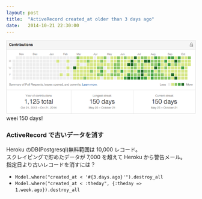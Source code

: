 ```yaml
---
layout: post
title:  "ActiveRecord created_at older than 3 days ago"
date:   2014-10-21 22:30:00
---
```


![](/tauesnap/tauesnap2014-10-21.png)
weei 150 days!

### ActiveRecord で古いデータを消す

Heroku のDB(Postgresql)無料範囲は 10,000 レコード。  
スクレイピングで貯めたデータが 7,000 を超えて Heroku から警告メール。  
指定日より古いレコードを消すには？

- `Model.where("created_at < '#{3.days.ago}'").destroy_all`
- `Model.where("created_at < :theday", {:theday => 1.week.ago}).destroy_all`
